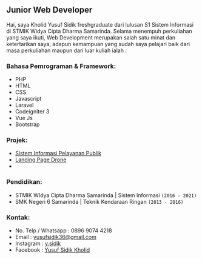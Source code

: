 ## Junior Web Developer 
Hai, saya Kholid Yusuf Sidik freshgraduate dari lulusan S1 Sistem Informasi di STMIK Widya Cipta Dharma Samarinda. Selama menempuh perkuliahan yang saya ikuti, Web Development merupakan salah satu minat dan ketertarikan saya, adapun kemampuan yang sudah saya pelajari baik dari masa perkuliahan maupun dari luar kuliah ialah : 

### Bahasa Pemrograman & Framework:

 - PHP
 - HTML
 - CSS
 - Javascript
 - Laravel
 - Codeigniter 3
 - Vue Js
 - Bootstrap

### Projek:
- [Sistem Informasi Pelayanan Publik](http://keljawa22.epizy.com)
- [Landing Page Drone](https://yusufsidik.github.io/landing-page-drone/)
-

### Pendidikan:
- STMIK WIdya Cipta Dharma Samarinda | Sistem Informasi `(2016 - 2021)`
- SMK Negeri 6 Samarinda | Teknik Kendaraan Ringan `(2013 - 2016)`


### Kontak:
- No. Telp / Whatsapp : 0896 9074 4218
- Email               : yusufsidik36@gmail.com
- Instagram           : [y.sidik](https://instagram.com/y.sidik)
- Facebook            : [Yusuf Sidik Kholid](https://facebook.com/ysidik1)
